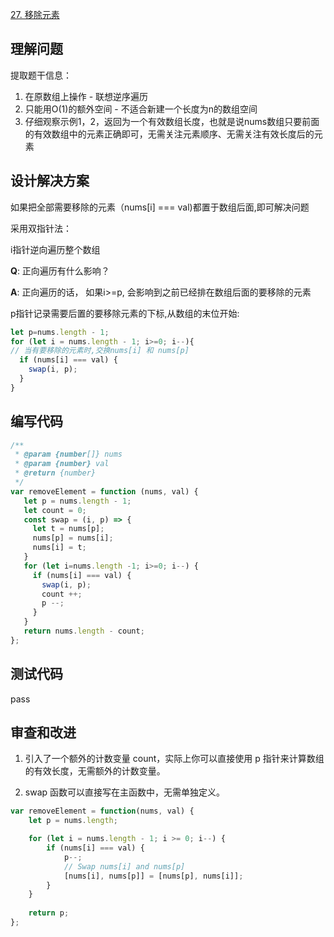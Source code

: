 [27. 移除元素](https://leetcode.cn/problems/remove-element/?envType=study-plan-v2&envId=top-interview-150)

## 理解问题

提取题干信息：
1. 在原数组上操作 -  联想逆序遍历
2. 只能用O(1)的额外空间 - 不适合新建一个长度为n的数组空间
3. 仔细观察示例1，2，返回为一个有效数组长度，也就是说nums数组只要前面的有效数组中的元素正确即可，无需关注元素顺序、无需关注有效长度后的元素

## 设计解决方案

如果把全部需要移除的元素（nums[i] === val)都置于数组后面,即可解决问题

采用双指针法：

i指针逆向遍历整个数组

**Q**: 正向遍历有什么影响？

**A**: 正向遍历的话， 如果i>=p, 会影响到之前已经排在数组后面的要移除的元素

p指针记录需要后置的要移除元素的下标,从数组的末位开始:
  ```js
  let p=nums.length - 1;
  for (let i = nums.length - 1; i>=0; i--){
  // 当有要移除的元素时,交换nums[i] 和 nums[p]
    if (nums[i] === val) {
      swap(i, p);
    }
  }

  ```

## 编写代码

```js
/**
 * @param {number[]} nums
 * @param {number} val
 * @return {number}
 */
var removeElement = function (nums, val) {
   let p = nums.length - 1;
   let count = 0;
   const swap = (i, p) => {
     let t = nums[p];
     nums[p] = nums[i];
     nums[i] = t;
   }
   for (let i=nums.length -1; i>=0; i--) {
     if (nums[i] === val) {
       swap(i, p);
       count ++;
       p --;
     }
   }
   return nums.length - count;
};
```
## 测试代码
 
pass

## 审查和改进

1. 引入了一个额外的计数变量 count，实际上你可以直接使用 p 指针来计算数组的有效长度，无需额外的计数变量。

2. swap 函数可以直接写在主函数中，无需单独定义。

```js
var removeElement = function(nums, val) {
    let p = nums.length;

    for (let i = nums.length - 1; i >= 0; i--) {
        if (nums[i] === val) {
            p--;
            // Swap nums[i] and nums[p]
            [nums[i], nums[p]] = [nums[p], nums[i]];
        }
    }
    
    return p; 
};

```